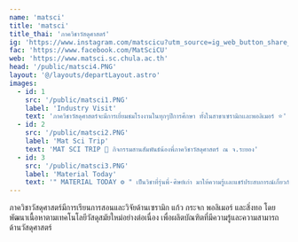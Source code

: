 ```yaml
---
name: 'matsci'
title: 'matsci'
title_thai: 'ภาควิชาวัสดุศาสตร์'
ig: 'https://www.instagram.com/matscicu?utm_source=ig_web_button_share_sheet&igsh=ZDNlZDc0MzIxNw=='
fac: 'https://www.facebook.com/MatSciCU'
web: 'https://www.matsci.sc.chula.ac.th'
head: '/public/matsci4.PNG'
layout: '@/layouts/departLayout.astro'
images:
  - id: 1
    src: '/public/matsci1.PNG'
    label: 'Industry Visit'
    text: 'ภาควิชาวัสดุศาสตร์จะมีการเยี่ยมชมโรงงานในทุกๆปีการศึกษา ทั้งในสาขาเซรามิกเเละพอลิเมอร์ ⭐️'
  - id: 2
    src: '/public/matsci2.PNG'
    label: 'Mat Sci Trip'
    text: 'MAT SCI TRIP 🚌 กิจกรรมสานสัมพันธ์น้องพี่ภาควิชาวัสดุศาสตร์ ณ จ.ระยอง'
  - id: 3
    src: '/public/matsci3.PNG'
    label: 'Material Today'
    text: '" MATERIAL TODAY ⚙️ " เป็นวิชาที่รุ่นพี่-ศิษย์เก่า มาให้ความรู้เเละแชร์ประสบการณ์เกี่ยวกับสายอาชีพในการทำงานจริง'
---
```

ภาควิชาวัสดุศาสตร์มีการเรียนการสอนและวิจัยด้านเซรามิก แก้ว กระจก พอลิเมอร์ และสิ่งทอ โดยพัฒนาเนื้อหาตามเทคโนโลยีวัสดุสมัยใหม่อย่างต่อเนื่อง เพื่อผลิตบัณฑิตที่มีความรู้และความสามารถด้านวัสดุศาสตร์
